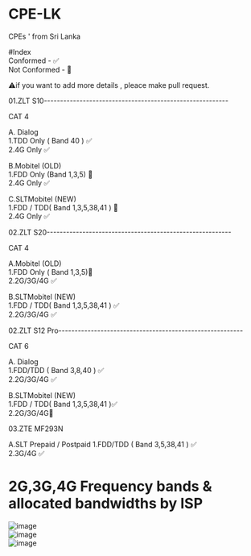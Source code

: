 # CPE-LK
CPEs ' from Sri Lanka

#Index<br>
Conformed - ✅<br>
Not Conformed - 🚫<br>

⚠️if you want to add more details , pleace make pull request.<br>

01.ZLT S10---------------------------------------------------------

CAT 4

A. Dialog <br>
  1.TDD Only ( Band 40 ) ✅<br>
  2.4G Only ✅<br>
  
B.Mobitel (OLD)<br>
  1.FDD Only (Band 1,3,5) 🚫<br>
  2.4G Only ✅<br>
  
C.SLTMobitel (NEW)<br>
  1.FDD / TDD( Band 1,3,5,38,41 ) 🚫<br>
  2.4G Only ✅<br>

02.ZLT S20---------------------------------------------------------

CAT 4

A.Mobitel (OLD)<br>
  1.FDD Only ( Band 1,3,5)🚫<br>
  2.2G/3G/4G ✅<br>
  
B.SLTMobitel (NEW)<br>
  1.FDD / TDD( Band 1,3,5,38,41 ) ✅<br>
  2.2G/3G/4G ✅<br>

02.ZLT S12 Pro---------------------------------------------------------

CAT 6

A. Dialog <br>
  1.FDD/TDD  ( Band 3,8,40 ) ✅<br>
  2.2G/3G/4G ✅<br>
  
B.SLTMobitel (NEW)<br>
  1.FDD / TDD( Band 1,3,5,38,41 )✅<br>
  2.2G/3G/4G🚫<br>
  
03.ZTE MF293N

A.SLT Prepaid / Postpaid 
  1.FDD/TDD ( Band 3,5,38,41 ) ✅<br>
  2.3G/4G ✅<br>



  
  # 2G,3G,4G Frequency bands & allocated bandwidths by ISP

  ![image](https://github.com/user-attachments/assets/f0af345b-dbe9-482c-a43b-266fc1d52cb8) <br>
  ![image](https://github.com/user-attachments/assets/ce540fa5-056c-4e8b-b195-0867419886d8) <br>
  ![image](https://github.com/user-attachments/assets/28a09d8e-da3f-44ab-af8c-5a784794ee9a)



